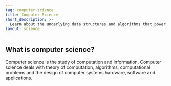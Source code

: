 ```yaml
---
tag: computer-science
title: Computer Science
short_description: >-
  Learn about the underlying data structures and algorithms that power millions of applications.
layout: science
---
```

## What is computer science?

Computer science is the study of computation and information. Computer science deals with theory of computation, algorithms, computational problems and the design of computer systems hardware, software and applications.

